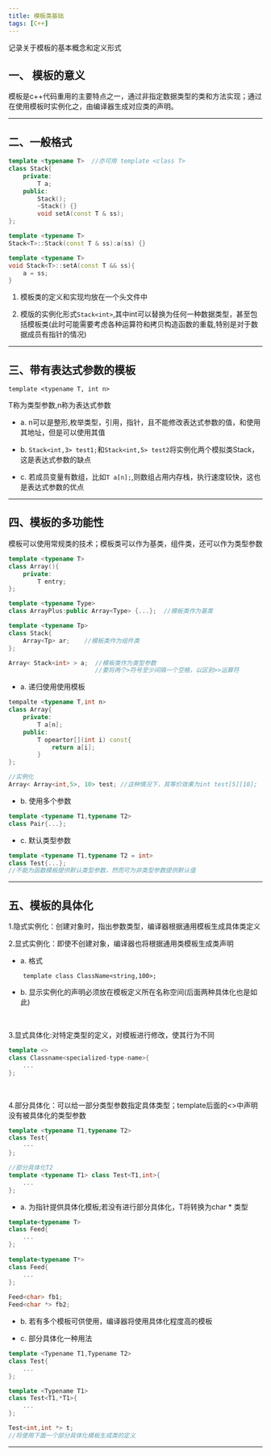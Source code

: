 ```yaml
---
title: 模板类基础
tags: [C++]
---
```


记录关于模板的基本概念和定义形式

## 一、 模板的意义

模板是c++代码重用的主要特点之一，通过非指定数据类型的类和方法实现；通过在使用模板时实例化之，由编译器生成对应类的声明。

---------------

## 二、一般格式

```c++
template <typename T>  //亦可用 template <class T>
class Stack{
	private:
		T a;
	public:
		Stack();
		~Stack() {}
		void setA(const T & ss);
};

template <typename T>
Stack<T>::Stack(const T & ss):a(ss) {}

template <typename T>
void Stack<T>::setA(const T && ss){
	a = ss;
}
```

1. 模板类的定义和实现均放在一个头文件中

2. 模版的实例化形式`Stack<int>`,其中int可以替换为任何一种数据类型，甚至包括模板类(此时可能需要考虑各种运算符和拷贝构造函数的重载,特别是对于数据成员有指针的情况)

---------------

## 三、带有表达式参数的模板

`template <typename T, int n>`

T称为类型参数,n称为表达式参数
	
* a. n可以是整形,枚举类型，引用，指针，且不能修改表达式参数的值，和使用其地址，但是可以使用其值

* b. `Stack<int,3> test1;`和`Stack<int,5> test2`将实例化两个模拟类Stack，这是表达式参数的缺点

* c. 若成员变量有数组，比如`T a[n];`,则数组占用内存栈，执行速度较快，这也是表达式参数的优点

---------------

## 四、模板的多功能性

模板可以使用常规类的技术；模板类可以作为基类，组件类，还可以作为类型参数

```c++
template <typename T>
class Array(){
	private:
		T entry;
};

template <typename Type>
class ArrayPlus:public Array<Type> {...};  //模板类作为基类

template <typename Tp>
class Stack{
	Array<Tp> ar;    //模板类作为组件类
};

Array< Stack<int> > a;  //模板类作为类型参数
						//要将两个>符号至少间隔一个空格，以区别>>运算符
```

* a. 递归使用使用模板

```c++
tempalte <typename T,int n>
class Array{
	private:
		T a[n];
	public:
		T opeartor[](int i) const{
			return a[i];
		}
};

//实例化
Array< Array<int,5>, 10> test; //这种情况下，其等价效果为int test[5][10];
```

* b. 使用多个参数

```c++
template <typename T1,typename T2>
class Pair{...};
```

* c. 默认类型参数

```c++
template <typename T1,typename T2 = int>
class Test{...};
//不能为函数模板提供默认类型参数，然而可为非类型参数提供默认值
```

---------------

## 五、模板的具体化

1.隐式实例化：创建对象时，指出参数类型，编译器根据通用模板生成具体类定义

2.显式实例化：即使不创建对象，编译器也将根据通用类模板生成类声明
	
* a. 格式

```
	template class ClassName<string,100>;
```

* b. 显示实例化的声明必须放在模板定义所在名称空间(后面两种具体化也是如此)

<br>

3.显式具体化:对特定类型的定义，对模板进行修改，使其行为不同

```C++
template <>
class Classname<specialized-type-name>{
	...
};
```

<br>

4.部分具体化：可以给一部分类型参数指定具体类型；template后面的<>中声明没有被具体化的类型参数

```C++
template <typename T1,typename T2>
class Test{
	---
};

//部分具体化T2
template <typename T1> class Test<T1,int>{
	...
};
```

* a. 为指针提供具体化模板;若没有进行部分具体化，T将转换为char * 类型

```C++
template<typename T>
class Feed{
	...
};
              
template<typename T*>
class Feed{
	...             
};
      
Feed<char> fb1;
Feed<char *> fb2;

```

* b. 若有多个模板可供使用，编译器将使用具体化程度高的模板

* c. 部分具体化一种用法

```C++
template <Typename T1,Typename T2>
class Test{
	...
};

template <Typename T1>
class Test<T1,*T1>{
	...
};

Test<int,int *> t;
//将使用下面一个部分具体化模板生成类的定义
```

----------------